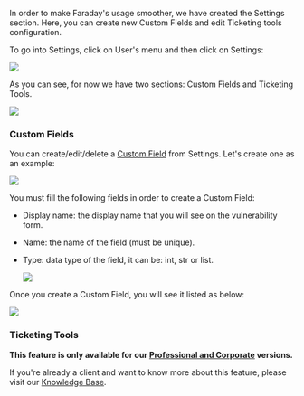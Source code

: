 In order to make Faraday's usage smoother, we have created the Settings section. Here, you can create new Custom Fields and edit Ticketing tools configuration.

To go into Settings, click on User's menu and then click on Settings:

![](https://raw.githubusercontent.com/wiki/infobyte/faraday/images/settings/settings_in_menu.png)

As you can see, for now we have two sections: Custom Fields and Ticketing Tools.

![](https://raw.githubusercontent.com/wiki/infobyte/faraday/images/settings/settings_overview.png)

### Custom Fields

You can create/edit/delete a [Custom Field](https://github.com/infobyte/faraday/wiki/Custom-Fields) from Settings. Let's create one as an example:

![](https://raw.githubusercontent.com/wiki/infobyte/faraday/images/settings/custom_field_new.png)

You must fill the following fields in order to create a Custom Field:
* Display name: the display name that you will see on the vulnerability form.
* Name: the name of the field (must be unique).
* Type: data type of the field, it can be: int, str or list.

    ![](https://raw.githubusercontent.com/wiki/infobyte/faraday/images/settings/custom_field_creating.png)

Once you create a Custom Field, you will see it listed as below:

![](https://raw.githubusercontent.com/wiki/infobyte/faraday/images/settings/custom_field_list.png)

### Ticketing Tools

**This feature is only available for our [Professional and Corporate](https://www.faradaysec.com/#download) versions.**

If you're already a client and want to know more about this feature, please visit our [Knowledge Base](https://support.faradaysec.com/portal/kb/articles/settings#Ticketing_Tools).